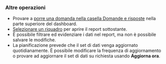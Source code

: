 ### <a name="what-now"></a>Altre operazioni
* Provare a [porre una domanda nella casella Domande e risposte](../consumer/end-user-q-and-a.md) nella parte superiore del dashboard.
* [Selezionare un riquadro](../consumer/end-user-tiles.md) per aprire il report sottostante.
* È possibile filtrare ed evidenziare i dati nel report, ma non è possibile salvare le modifiche.
* La pianificazione prevede che il set di dati venga aggiornato quotidianamente. È possibile modificare la frequenza di aggiornamento o provare ad aggiornare il set di dati su richiesta usando **Aggiorna ora**.

